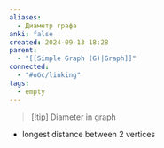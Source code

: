 ```yaml
---
aliases:
  - Диаметр графа
anki: false
created: 2024-09-13 18:28
parent:
  - "[[Simple Graph (G)|Graph]]"
connected:
  - "#обс/linking"
tags:
  - empty
---
```



> [!tip] Diameter in graph 
 - longest distance between 2 vertices